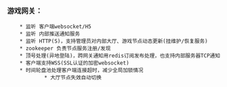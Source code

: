 ### 游戏网关：
		* 监听 客户端websocket/H5
		* 监听 内部推送通知服务
		* 监听 HTTP(S)，支持管理员对内部大厅、游戏节点动态更新(挂维护/恢复服务)
		* zookeeper 负责节点服务注册/发现
		* 顶号处理(异地登陆)，跨网关通知用redis订阅发布处理，也支持内部服务器TCP通知
		* 客户端支持WSS(SSL认证的加密websocket)
		* 时间轮盘池处理客户端连接超时，减少全局加锁情况
                * 大厅节点失效自动切换
